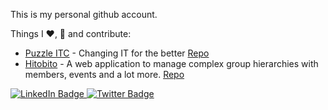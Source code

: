 This is my personal github account.

Things I ❤️, 👷 and contribute:

* [Puzzle ITC](https://www.puzzle.ch) - Changing IT for the better  [Repo](https://github.com/puzzle/)
* [Hitobito](https://www.hitobito.com) - A web application to manage complex group hierarchies with members, events and a lot more.  [Repo](https://github.com/hitobito/)

<div id="badges">
  <a href="https://www.linkedin.com/in/olivier-brian/">
    <img src="https://img.shields.io/badge/LinkedIn-blue?style=for-the-badge&logo=linkedin&logoColor=white" alt="LinkedIn Badge"/>
  </a>
  <a href="https://twitter.com/olivierbrian">
    <img src="https://img.shields.io/badge/Twitter-blue?style=for-the-badge&logo=twitter&logoColor=white" alt="Twitter Badge"/>
  </a>
</div>
